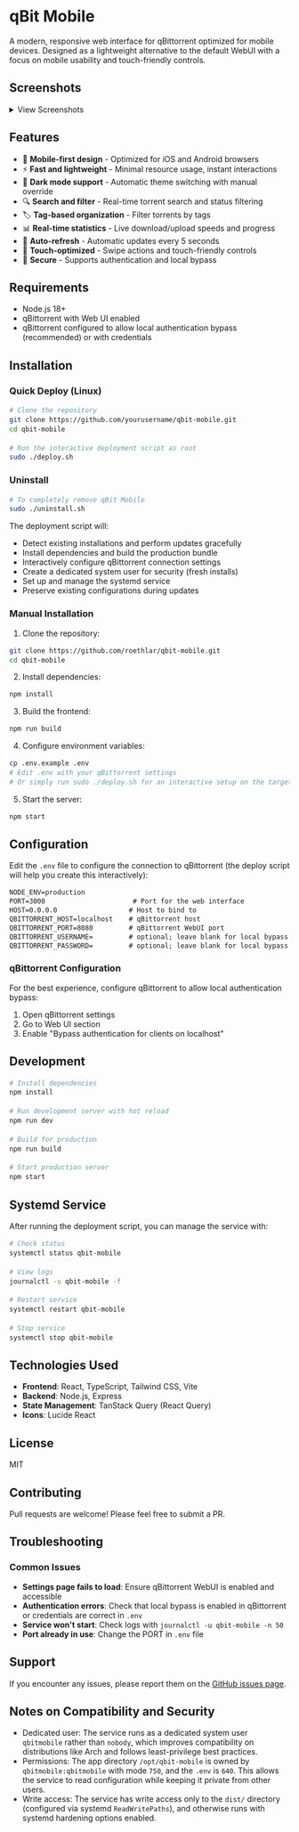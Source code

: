 # qBit Mobile

A modern, responsive web interface for qBittorrent optimized for mobile devices. Designed as a lightweight alternative to the default WebUI with a focus on mobile usability and touch-friendly controls.

## Screenshots

<details>
<summary>View Screenshots</summary>

### Mobile View (iOS)
![qBit Mobile on iOS](qBit_Mobile_ios.jpg)

### Desktop View
![qBit Mobile on Desktop](qBit_Mobile_PC.png)

</details>

## Features

- 📱 **Mobile-first design** - Optimized for iOS and Android browsers
- ⚡ **Fast and lightweight** - Minimal resource usage, instant interactions
- 🌙 **Dark mode support** - Automatic theme switching with manual override
- 🔍 **Search and filter** - Real-time torrent search and status filtering
- 🏷️ **Tag-based organization** - Filter torrents by tags
- 📊 **Real-time statistics** - Live download/upload speeds and progress
- 🔄 **Auto-refresh** - Automatic updates every 5 seconds
- 🎯 **Touch-optimized** - Swipe actions and touch-friendly controls
- 🔐 **Secure** - Supports authentication and local bypass

## Requirements

- Node.js 18+
- qBittorrent with Web UI enabled
- qBittorrent configured to allow local authentication bypass (recommended) or with credentials

## Installation

### Quick Deploy (Linux)

```bash
# Clone the repository
git clone https://github.com/yourusername/qbit-mobile.git
cd qbit-mobile

# Run the interactive deployment script as root
sudo ./deploy.sh
```

### Uninstall

```bash
# To completely remove qBit Mobile
sudo ./uninstall.sh
```

The deployment script will:
- Detect existing installations and perform updates gracefully
- Install dependencies and build the production bundle
- Interactively configure qBittorrent connection settings
- Create a dedicated system user for security (fresh installs)
- Set up and manage the systemd service
- Preserve existing configurations during updates

### Manual Installation

1. Clone the repository:
```bash
git clone https://github.com/roethlar/qbit-mobile.git
cd qbit-mobile
```

2. Install dependencies:
```bash
npm install
```

3. Build the frontend:
```bash
npm run build
```

4. Configure environment variables:
```bash
cp .env.example .env
# Edit .env with your qBittorrent settings
# Or simply run sudo ./deploy.sh for an interactive setup on the target machine
```

5. Start the server:
```bash
npm start
```

## Configuration

Edit the `.env` file to configure the connection to qBittorrent (the deploy script will help you create this interactively):

```env
NODE_ENV=production
PORT=3000                      # Port for the web interface
HOST=0.0.0.0                  # Host to bind to
QBITTORRENT_HOST=localhost    # qBittorrent host
QBITTORRENT_PORT=8080         # qBittorrent WebUI port
QBITTORRENT_USERNAME=         # optional; leave blank for local bypass
QBITTORRENT_PASSWORD=         # optional; leave blank for local bypass
```

### qBittorrent Configuration

For the best experience, configure qBittorrent to allow local authentication bypass:

1. Open qBittorrent settings
2. Go to Web UI section
3. Enable "Bypass authentication for clients on localhost"

## Development

```bash
# Install dependencies
npm install

# Run development server with hot reload
npm run dev

# Build for production
npm run build

# Start production server
npm start
```

## Systemd Service

After running the deployment script, you can manage the service with:

```bash
# Check status
systemctl status qbit-mobile

# View logs
journalctl -u qbit-mobile -f

# Restart service
systemctl restart qbit-mobile

# Stop service
systemctl stop qbit-mobile
```

## Technologies Used

- **Frontend**: React, TypeScript, Tailwind CSS, Vite
- **Backend**: Node.js, Express
- **State Management**: TanStack Query (React Query)
- **Icons**: Lucide React

## License

MIT

## Contributing

Pull requests are welcome! Please feel free to submit a PR.

## Troubleshooting

### Common Issues

- **Settings page fails to load**: Ensure qBittorrent WebUI is enabled and accessible
- **Authentication errors**: Check that local bypass is enabled in qBittorrent or credentials are correct in `.env`
- **Service won't start**: Check logs with `journalctl -u qbit-mobile -n 50`
- **Port already in use**: Change the PORT in `.env` file

## Support

If you encounter any issues, please report them on the [GitHub issues page](https://github.com/yourusername/qbit-mobile/issues).

## Notes on Compatibility and Security

- Dedicated user: The service runs as a dedicated system user `qbitmobile` rather than `nobody`, which improves compatibility on distributions like Arch and follows least-privilege best practices.
- Permissions: The app directory `/opt/qbit-mobile` is owned by `qbitmobile:qbitmobile` with mode `750`, and the `.env` is `640`. This allows the service to read configuration while keeping it private from other users.
- Write access: The service has write access only to the `dist/` directory (configured via systemd `ReadWritePaths`), and otherwise runs with systemd hardening options enabled.
